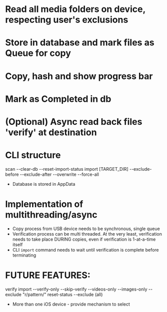 # Read all media folders on device, respecting user's exclusions
# Store in database and mark files as Queue for copy
# Copy, hash and show progress bar
# Mark as Completed in db
# (Optional) Async read back files 'verify' at destination




# CLI structure

scan
    --clear-db
    --reset-import-status
import [TARGET_DIR]
    --exclude-before
    --exclude-after
    --overwrite
    --force-all

* Database is stored in AppData

# Implementation of multithreading/async

* Copy process from USB device needs to be synchronous, single queue
* Verification process can be multi threaded. At the very least, verification needs to take place DURING copies, even if verification is 1-at-a-time itself
* CLI `import` command needs to wait until verification is complete before terminating


# FUTURE FEATURES:
verify
import
    --verify-only
    --skip-verify
    --videos-only
    --images-only
    --exclude "r/pattern/"
reset-status
    --exclude (all)

* More than one iOS device - provide mechanism to select